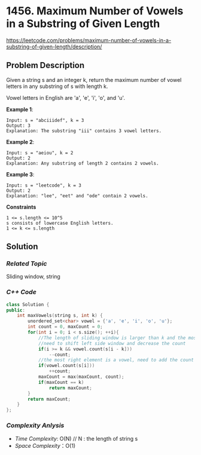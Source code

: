 # 1456. Maximum Number of Vowels in a Substring of Given Length
https://leetcode.com/problems/maximum-number-of-vowels-in-a-substring-of-given-length/description/

## Problem Description

Given a string s and an integer k, return the maximum number of vowel letters in any substring of s with length k.

Vowel letters in English are 'a', 'e', 'i', 'o', and 'u'.


**Example 1**:
```
Input: s = "abciiidef", k = 3
Output: 3
Explanation: The substring "iii" contains 3 vowel letters.
```
**Example 2**:
```
Input: s = "aeiou", k = 2
Output: 2
Explanation: Any substring of length 2 contains 2 vowels.
```
**Example 3**:
```
Input: s = "leetcode", k = 3
Output: 2
Explanation: "lee", "eet" and "ode" contain 2 vowels.
```

**Constraints**
```
1 <= s.length <= 10^5
s consists of lowercase English letters.
1 <= k <= s.length
```

## Solution

### _Related Topic_
   Sliding window, string

### _C++ Code_
```cpp
class Solution {
public:
    int maxVowels(string s, int k) {
        unordered_set<char> vowel = {'a', 'e', 'i', 'o', 'u'};
        int count = 0, maxCount = 0;
        for(int i = 0; i < s.size(); ++i){
            //The length of sliding window is larger than k and the most left element is a vowel.
            //need to shift left side window and decrease the count
            if(i >= k && vowel.count(s[i - k]))
                --count;
            //the most right element is a vowel, need to add the count
            if(vowel.count(s[i]))
                ++count;
            maxCount = max(maxCount, count);
            if(maxCount == k)
                return maxCount;
        }
        return maxCount;
    }
};
```

### _Complexity Anlysis_
- _Time Complexity_: O(N) // N : the length of string s
- _Space Complexity_：O(1)
